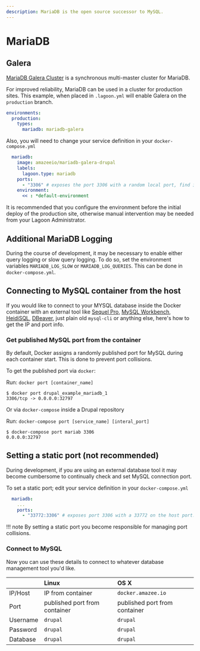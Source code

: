 ```yaml
---
description: MariaDB is the open source successor to MySQL.
---
```


# MariaDB

## Galera

[MariaDB Galera Cluster](https://mariadb.com/kb/en/galera-cluster/) is a synchronous multi-master cluster for MariaDB.

For improved reliability, MariaDB can be used in a cluster for production sites. This example, when placed in `.lagoon.yml` will enable Galera on the `production` branch.

```yaml
environments:
  production:
    types:
      mariadb: mariadb-galera
```

Also, you will need to change your service definition in your `docker-compose.yml`

```yaml
  mariadb:
    image: amazeeio/mariadb-galera-drupal
    labels:
      lagoon.type: mariadb
    ports:
      - "3306" # exposes the port 3306 with a random local port, find it with `docker-compose port mariadb 3306`
    environment:
      << : *default-environment
```

It is recommended that you configure the environment before the initial deploy of the production site, otherwise manual intervention may be needed from your Lagoon Administrator.

## Additional MariaDB Logging

During the course of development, it may be necessary to enable either query logging or slow query logging. To do so, set the environment variables `MARIADB_LOG_SLOW` or `MARIADB_LOG_QUERIES`. This can be done in `docker-compose.yml`.

## Connecting to MySQL container from the host

If you would like to connect to your MYSQL database inside the Docker container with an external tool like [Sequel Pro](http://www.sequelpro.com/), [MySQL Workbench](http://www.mysql.com/products/workbench/), [HeidiSQL](http://www.heidisql.com/), [DBeaver](http://dbeaver.jkiss.org/), just plain old `mysql-cli` or anything else, here's how to get the IP and port info. 

### Get published MySQL port from the container

By default, Docker assigns a randomly published port for MySQL during each container start. This is done to prevent port collisions.

To get the published port via `docker`:

Run: `docker port [container_name]`

```text
$ docker port drupal_example_mariadb_1
3306/tcp -> 0.0.0.0:32797
```

Or via `docker-compose` inside a Drupal repository

Run: `docker-compose port [service_name] [interal_port]`

```text
$ docker-compose port mariab 3306
0.0.0.0:32797
```

## Setting a static port \(not recommended\)

During development, if you are using an external database tool it may become cumbersome to continually check and set MySQL connection port.

To set a static port; edit your service definition in your `docker-compose.yml`

```yaml
  mariadb:
    ...
    ports:
      - "33772:3306" # exposes port 3306 with a 33772 on the host port. Note by doing this you are responsible for managing port collisions`
```

!!! note By setting a static port you become responsible for managing port collisions.

### Connect to MySQL

Now you can use these details to connect to whatever database management tool you'd like.

|  | Linux | OS X |
| :--- | :--- | :--- |
| IP/Host | IP from container | `docker.amazee.io` |
| Port | published port from container | published port from container |
| Username | `drupal` | `drupal` |
| Password | `drupal` | `drupal` |
| Database | `drupal` | `drupal` |

